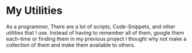 # My Utilities
As a programmer, There are a lot of scripts, Code-Snippets, and other utilities that I use. Instead of having to remember all of them, google them each-time or finding them in my previous project I thought why not make a collection of them and make them available to others.


